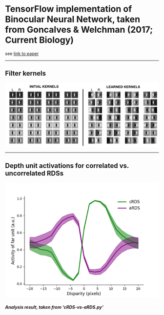 # TensorFlow implementation of Binocular Neural Network, taken from Goncalves & Welchman (2017; Current Biology)
see [link to paper](https://www.cell.com/current-biology/fulltext/S0960-9822(17)30404-9)

----
## Filter kernels
![](https://github.com/michaelsmclayton/BinocularNeuralNetwork/raw/master/figures/kernelsBeforeAndAfterTraining.png)

----
## Depth unit activations for correlated vs. uncorrelated RDSs
![](https://github.com/michaelsmclayton/BinocularNeuralNetwork/raw/master/figures/disparityResultsForCorrAndAntiCorr.png)
##### Analysis result, taken from 'cRDS-vs-aRDS.py'
